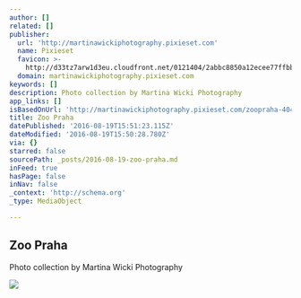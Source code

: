 ```yaml
---
author: []
related: []
publisher:
  url: 'http://martinawickiphotography.pixieset.com'
  name: Pixieset
  favicon: >-
    http://d33tz7arw1d3eu.cloudfront.net/0121404/2abbc8850a12ecee77ffbb35dba3c389-touch.jpg
  domain: martinawickiphotography.pixieset.com
keywords: []
description: Photo collection by Martina Wicki Photography
app_links: []
isBasedOnUrl: 'http://martinawickiphotography.pixieset.com/zoopraha-4041210/'
title: Zoo Praha
datePublished: '2016-08-19T15:51:23.115Z'
dateModified: '2016-08-19T15:50:28.780Z'
via: {}
starred: false
sourcePath: _posts/2016-08-19-zoo-praha.md
inFeed: true
hasPage: false
inNav: false
_context: 'http://schema.org'
_type: MediaObject

---
```

<article style=""><h1>Zoo Praha</h1><p>Photo collection by Martina Wicki Photography</p><img src="http://d33tz7arw1d3eu.cloudfront.net/0121404/2abbc8850a12ecee77ffbb35dba3c389-cover.jpg" /></article>